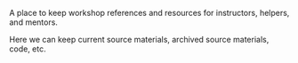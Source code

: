 A place to keep workshop references and resources for instructors, helpers, and mentors.

Here we can keep current source materials, archived source materials, code, etc.
